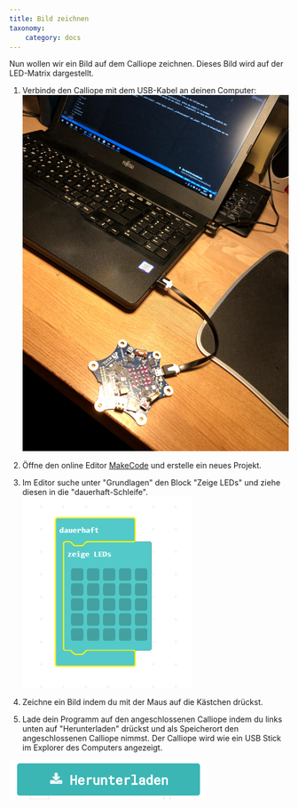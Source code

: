 ```yaml
---
title: Bild zeichnen
taxonomy:
    category: docs
---
```


Nun wollen wir ein Bild auf dem Calliope zeichnen. Dieses Bild wird auf der LED-Matrix dargestellt.

1. Verbinde den Calliope mit dem USB-Kabel an deinen Computer:
![alt](../../../../images/IMGpc.jpg)

2. Öffne den online Editor [MakeCode](https://makecode.calliope.cc/beta) und erstelle ein neues Projekt.

3. Im Editor suche unter "Grundlagen" den Block "Zeige LEDs" und ziehe diesen in die "dauerhaft-Schleife".
![alt](./calli.png)

4. Zeichne ein Bild indem du mit der Maus auf die Kästchen drückst.

5. Lade dein Programm auf den angeschlossenen Calliope indem du links unten auf "Herunterladen" drückst und als Speicherort den angeschlossenen Calliope nimmst.
Der Calliope wird wie ein USB Stick im Explorer des Computers angezeigt.

![alt](./down.png)